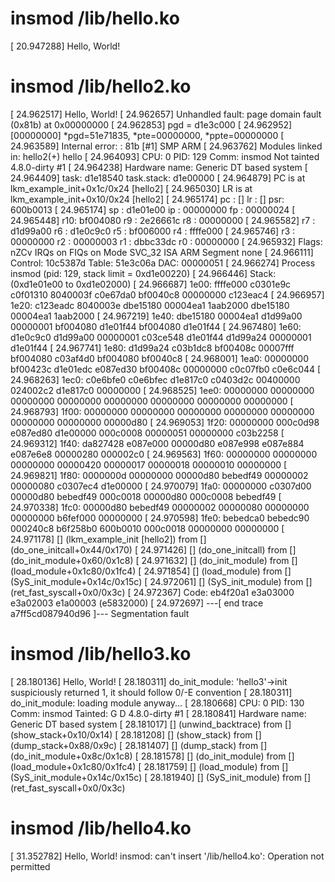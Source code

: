# insmod /lib/hello.ko 
[   20.947288] Hello, World!


# insmod /lib/hello2.ko 
[   24.962517] Hello, World!
[   24.962657] Unhandled fault: page domain fault (0x81b) at 0x00000000
[   24.962853] pgd = d1e3c000
[   24.962952] [00000000] *pgd=51e71835, *pte=00000000, *ppte=00000000
[   24.963589] Internal error: : 81b [#1] SMP ARM
[   24.963762] Modules linked in: hello2(+) hello
[   24.964093] CPU: 0 PID: 129 Comm: insmod Not tainted 4.8.0-dirty #1
[   24.964238] Hardware name: Generic DT based system
[   24.964409] task: d1e18540 task.stack: d1e00000
[   24.964879] PC is at lkm_example_init+0x1c/0x24 [hello2]
[   24.965030] LR is at lkm_example_init+0x10/0x24 [hello2]
[   24.965174] pc : [<bf00601c>]    lr : [<bf006010>]    psr: 600b0013
[   24.965174] sp : d1e01e00  ip : 00000000  fp : 00000024
[   24.965448] r10: bf004080  r9 : 2e26661c  r8 : 00000000
[   24.965582] r7 : d1d99a00  r6 : d1e0c9c0  r5 : bf006000  r4 : ffffe000
[   24.965746] r3 : 00000000  r2 : 00000003  r1 : dbbc33dc  r0 : 00000000
[   24.965932] Flags: nZCv  IRQs on  FIQs on  Mode SVC_32  ISA ARM  Segment none
[   24.966111] Control: 10c5387d  Table: 51e3c06a  DAC: 00000051
[   24.966274] Process insmod (pid: 129, stack limit = 0xd1e00220)
[   24.966446] Stack: (0xd1e01e00 to 0xd1e02000)
[   24.966687] 1e00: ffffe000 c0301e9c c0f01310 8040003f c0e67da0 bf0040c8 00000000 c123eac4
[   24.966957] 1e20: c123eadc 8040003e dbe15180 00004ea1 1aab2000 dbe15180 00004ea1 1aab2000
[   24.967219] 1e40: dbe15180 00004ea1 d1d99a00 00000001 bf004080 d1e01f44 bf004080 d1e01f44
[   24.967480] 1e60: d1e0c9c0 d1d99a00 00000001 c03ce548 d1e01f44 d1d99a24 00000001 d1e01f44
[   24.967741] 1e80: d1d99a24 c03b1dc8 bf00408c 00007fff bf004080 c03af4d0 bf004080 bf0040c8
[   24.968001] 1ea0: 00000000 bf00423c d1e01edc e087ed30 bf00408c 00000000 c0c07fb0 c0e6c044
[   24.968263] 1ec0: c0e6bfe0 c0e6bfec d1e817c0 c0403d2c 00400000 024002c2 d1e817c0 00000000
[   24.968525] 1ee0: 00000000 00000000 00000000 00000000 00000000 00000000 00000000 00000000
[   24.968793] 1f00: 00000000 00000000 00000000 00000000 00000000 00000000 00000000 00000d80
[   24.969053] 1f20: 00000000 000c0d98 e087ed80 d1e00000 000c0008 00000051 00000000 c03b2258
[   24.969312] 1f40: da827428 e087e000 00000d80 e087e998 e087e884 e087e6e8 00000280 000002c0
[   24.969563] 1f60: 00000000 00000000 00000000 00000420 00000017 00000018 00000010 00000000
[   24.969821] 1f80: 0000000d 00000000 00000d80 bebedf49 00000002 00000080 c0307ec4 d1e00000
[   24.970079] 1fa0: 00000000 c0307d00 00000d80 bebedf49 000c0018 00000d80 000c0008 bebedf49
[   24.970338] 1fc0: 00000d80 bebedf49 00000002 00000080 00000000 00000000 b6fef000 00000000
[   24.970598] 1fe0: bebedca0 bebedc90 000240c8 b6f258b0 600b0010 000c0018 00000000 00000000
[   24.971178] [<bf00601c>] (lkm_example_init [hello2]) from [<c0301e9c>] (do_one_initcall+0x44/0x170)
[   24.971426] [<c0301e9c>] (do_one_initcall) from [<c03ce548>] (do_init_module+0x60/0x1c8)
[   24.971632] [<c03ce548>] (do_init_module) from [<c03b1dc8>] (load_module+0x1c80/0x1fc4)
[   24.971854] [<c03b1dc8>] (load_module) from [<c03b2258>] (SyS_init_module+0x14c/0x15c)
[   24.972061] [<c03b2258>] (SyS_init_module) from [<c0307d00>] (ret_fast_syscall+0x0/0x3c)
[   24.972367] Code: eb4f20a1 e3a03000 e3a02003 e1a00003 (e5832000) 
[   24.972697] ---[ end trace a7ff5cd087940d96 ]---
Segmentation fault


# insmod /lib/hello3.ko 
[   28.180136] Hello, World!
[   28.180311] do_init_module: 'hello3'->init suspiciously returned 1, it should follow 0/-E convention
[   28.180311] do_init_module: loading module anyway...
[   28.180668] CPU: 0 PID: 130 Comm: insmod Tainted: G      D         4.8.0-dirty #1
[   28.180841] Hardware name: Generic DT based system
[   28.181017] [<c0310480>] (unwind_backtrace) from [<c030ba04>] (show_stack+0x10/0x14)
[   28.181208] [<c030ba04>] (show_stack) from [<c0598188>] (dump_stack+0x88/0x9c)
[   28.181407] [<c0598188>] (dump_stack) from [<c03ce574>] (do_init_module+0x8c/0x1c8)
[   28.181578] [<c03ce574>] (do_init_module) from [<c03b1dc8>] (load_module+0x1c80/0x1fc4)
[   28.181759] [<c03b1dc8>] (load_module) from [<c03b2258>] (SyS_init_module+0x14c/0x15c)
[   28.181940] [<c03b2258>] (SyS_init_module) from [<c0307d00>] (ret_fast_syscall+0x0/0x3c)


# insmod /lib/hello4.ko 
[   31.352782] Hello, World!
insmod: can't insert '/lib/hello4.ko': Operation not permitted
